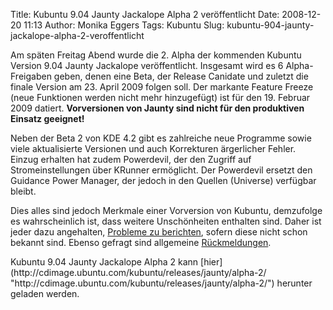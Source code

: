 Title: Kubuntu 9.04 Jaunty Jackalope Alpha 2 veröffentlicht
Date: 2008-12-20 11:13
Author: Monika Eggers
Tags: Kubuntu
Slug: kubuntu-904-jaunty-jackalope-alpha-2-veroffentlicht

Am späten Freitag Abend wurde die 2. Alpha der kommenden Kubuntu Version
9.04 Jaunty Jackalope veröffentlicht. Insgesamt wird es 6
Alpha-Freigaben geben, denen eine Beta, der Release Canidate und zuletzt
die finale Version am 23. April 2009 folgen soll. Der markante Feature
Freeze (neue Funktionen werden nicht mehr hinzugefügt) ist für den 19.
Februar 2009 datiert. **Vorversionen von Jaunty sind nicht für den
produktiven Einsatz geeignet!**

</p>
Neben der Beta 2 von KDE 4.2 gibt es zahlreiche neue Programme sowie
viele aktualisierte Versionen und auch Korrekturen ärgerlicher Fehler.
Einzug erhalten hat zudem Powerdevil, der den Zugriff auf
Stromeinstellungen über KRunner ermöglicht. Der Powerdevil ersetzt den
Guidance Power Manager, der jedoch in den Quellen (Universe) verfügbar
bleibt.

</p>
<!--break--><!--break-->

Dies alles sind jedoch Merkmale einer Vorversion von Kubuntu, demzufolge
es wahrscheinlich ist, dass weitere Unschönheiten enthalten sind. Daher
ist jeder dazu angehalten, [Probleme zu
berichten](https://launchpad.net/distros/ubuntu/+filebug "https://launchpad.net/distros/ubuntu/+filebug"), sofern diese nicht schon bekannt sind. Ebenso gefragt sind
allgemeine
[Rückmeldungen](https://wiki.kubuntu.org/JauntyJacalope/Alpha2/Kubuntu/Feedback "https://wiki.kubuntu.org/JauntyJacalope/Alpha2/Kubuntu/Feedback").

</p>
Kubuntu 9.04 Jaunty Jackalope Alpha 2 kann
[hier](http://cdimage.ubuntu.com/kubuntu/releases/jaunty/alpha-2/ "http://cdimage.ubuntu.com/kubuntu/releases/jaunty/alpha-2/") herunter geladen werden.

</p>

